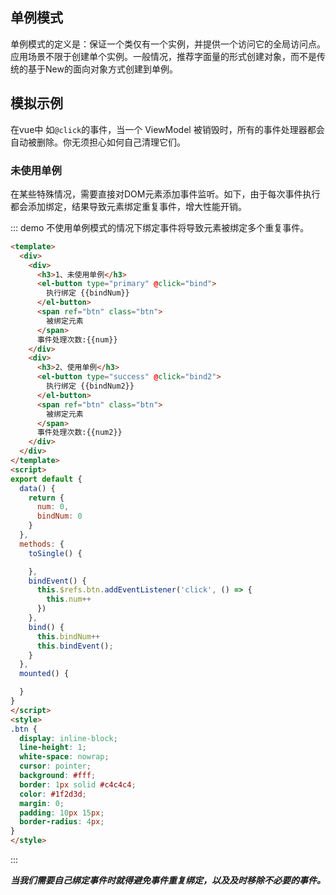 ## 单例模式

单例模式的定义是：保证一个类仅有一个实例，并提供一个访问它的全局访问点。应用场景不限于创建单个实例。一般情况，推荐字面量的形式创建对象，而不是传统的基于New的面向对象方式创建到单例。

## 模拟示例

在vue中 如`@click`的事件，当一个 ViewModel 被销毁时，所有的事件处理器都会自动被删除。你无须担心如何自己清理它们。

### 未使用单例

在某些特殊情况，需要直接对DOM元素添加事件监听。如下，由于每次事件执行都会添加绑定，结果导致元素绑定重复事件，增大性能开销。

::: demo 不使用单例模式的情况下绑定事件将导致元素被绑定多个重复事件。

```html
<template>
  <div>
    <div>
      <h3>1、未使用单例</h3>
      <el-button type="primary" @click="bind">
        执行绑定 {{bindNum}}
      </el-button>
      <span ref="btn" class="btn">
        被绑定元素
      </span>
      事件处理次数:{{num}}
    </div>
    <div>
      <h3>2、使用单例</h3>
      <el-button type="success" @click="bind2">
        执行绑定 {{bindNum2}}
      </el-button>
      <span ref="btn" class="btn">
        被绑定元素
      </span>
      事件处理次数:{{num2}}
    </div>
  </div>
</template>
<script>
export default {
  data() {
    return {
      num: 0,
      bindNum: 0
    }
  },
  methods: {
    toSingle() {

    },
    bindEvent() {
      this.$refs.btn.addEventListener('click', () => {
        this.num++
      })
    },
    bind() {
      this.bindNum++
      this.bindEvent();
    }
  },
  mounted() {

  }
}
</script>
<style>
.btn {
  display: inline-block;
  line-height: 1;
  white-space: nowrap;
  cursor: pointer;
  background: #fff;
  border: 1px solid #c4c4c4;
  color: #1f2d3d;
  margin: 0;
  padding: 10px 15px;
  border-radius: 4px;
}
</style>
```

:::


***当我们需要自己绑定事件时就得避免事件重复绑定，以及及时移除不必要的事件。***
